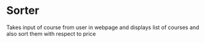 # Sorter
Takes input of course from user in webpage and displays list of courses and also sort them with respect to price
